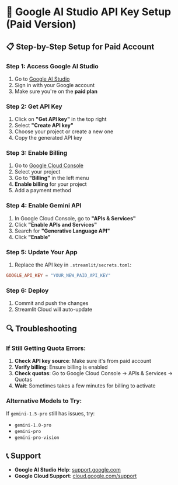 # 🔑 Google AI Studio API Key Setup (Paid Version)

## 📋 Step-by-Step Setup for Paid Account

### Step 1: Access Google AI Studio
1. Go to [Google AI Studio](https://aistudio.google.com/)
2. Sign in with your Google account
3. Make sure you're on the **paid plan**

### Step 2: Get API Key
1. Click on **"Get API key"** in the top right
2. Select **"Create API key"**
3. Choose your project or create a new one
4. Copy the generated API key

### Step 3: Enable Billing
1. Go to [Google Cloud Console](https://console.cloud.google.com/)
2. Select your project
3. Go to **"Billing"** in the left menu
4. **Enable billing** for your project
5. Add a payment method

### Step 4: Enable Gemini API
1. In Google Cloud Console, go to **"APIs & Services"**
2. Click **"Enable APIs and Services"**
3. Search for **"Generative Language API"**
4. Click **"Enable"**

### Step 5: Update Your App
1. Replace the API key in `.streamlit/secrets.toml`:
```toml
GOOGLE_API_KEY = "YOUR_NEW_PAID_API_KEY"
```

### Step 6: Deploy
1. Commit and push the changes
2. Streamlit Cloud will auto-update

## 🔍 Troubleshooting

### If Still Getting Quota Errors:
1. **Check API key source**: Make sure it's from paid account
2. **Verify billing**: Ensure billing is enabled
3. **Check quotas**: Go to Google Cloud Console → APIs & Services → Quotas
4. **Wait**: Sometimes takes a few minutes for billing to activate

### Alternative Models to Try:
If `gemini-1.5-pro` still has issues, try:
- `gemini-1.0-pro`
- `gemini-pro`
- `gemini-pro-vision`

## 📞 Support
- **Google AI Studio Help**: [support.google.com](https://support.google.com)
- **Google Cloud Support**: [cloud.google.com/support](https://cloud.google.com/support) 
